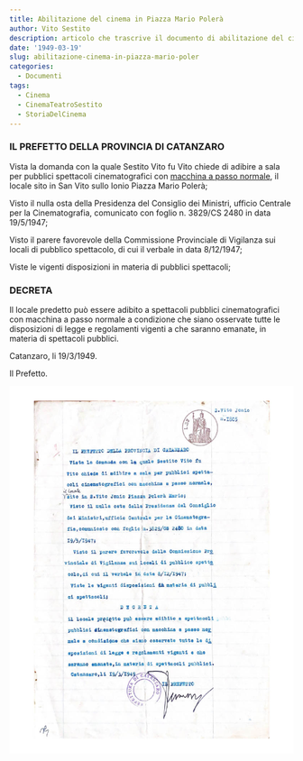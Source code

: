 ```yaml
---
title: Abilitazione del cinema in Piazza Mario Polerà
author: Vito Sestito
description: articolo che trascrive il documento di abilitazione del cinema nel 1949
date: '1949-03-19'
slug: abilitazione-cinema-in-piazza-mario-poler
categories:
  - Documenti
tags:
  - Cinema
  - CinemaTeatroSestito
  - StoriaDelCinema
---
```


### IL PREFETTO DELLA PROVINCIA DI CATANZARO

Vista la domanda con la quale Sestito Vito fu Vito chiede di adibire a sala per pubblici spettacoli cinematografici con [macchina a passo normale](https://it.wikipedia.org/wiki/Proiettore_cinematografico), il locale sito in San Vito sullo Ionio Piazza Mario Polerà;

Visto il nulla osta della Presidenza del Consiglio dei Ministri, ufficio Centrale per la Cinematografia, comunicato con foglio n. 3829/CS 2480 in data 19/5/1947;

Visto il parere favorevole della Commissione Provinciale di Vigilanza sui locali di pubblico spettacolo, di cui il verbale in data 8/12/1947;

Viste le vigenti disposizioni in materia di pubblici spettacoli;

### DECRETA

Il locale predetto può essere adibito a spettacoli pubblici cinematografici con macchina a passo normale a condizione che siano osservate tutte le disposizioni di legge e regolamenti vigenti a che saranno emanate, in materia di spettacoli pubblici.

Catanzaro, li 19/3/1949.

Il Prefetto.

![1949-03-19 Abilitazione del cinema in Piazza Mario Polerà](images/19490319abilitazionecinema.jpg)
